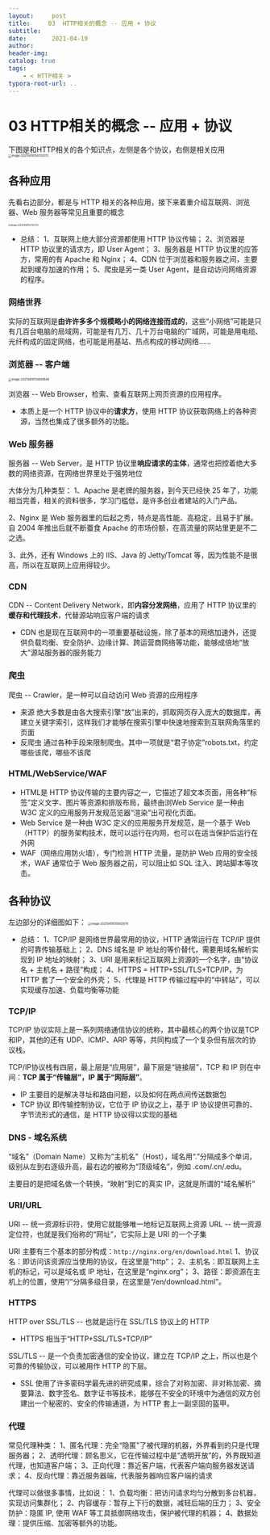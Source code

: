 ```yaml
---
layout:     post
title:     03  HTTP相关的概念 -- 应用 + 协议
subtitle:  
date:       2021-04-19
author:     
header-img: 
catalog: true
tags:
    - < HTTP相关 >
typora-root-url: ..
---
```



# 03  HTTP相关的概念 -- 应用 + 协议

下图是和HTTP相关的各个知识点，左侧是各个协议，右侧是相关应用
<img src="/../img/assets_2019/image-20210419154703570.png" alt="image-20210419154703570" style="zoom:40%;" />

## 各种应用
先看右边部分，都是与 HTTP 相关的各种应用，接下来着重介绍互联网、浏览器、Web 服务器等常见且重要的概念

<img src="/../img/assets_2019/image-20210419154750754.png" alt="image-20210419154750754" style="zoom:30%;" />

-   总结：
1、互联网上绝大部分资源都使用 HTTP 协议传输；
2、浏览器是 HTTP 协议里的请求方，即 User Agent；
3、服务器是 HTTP 协议里的应答方，常用的有 Apache 和 Nginx；
4、CDN 位于浏览器和服务器之间，主要起到缓存加速的作用；
5、爬虫是另一类 User Agent，是自动访问网络资源的程序。

### 网络世界
实际的互联网是**由许许多多个规模略小的网络连接而成的**，这些“小网络”可能是只有几百台电脑的局域网，可能是有几万、几十万台电脑的广域网，可能是用电缆、光纤构成的固定网络，也可能是用基站、热点构成的移动网络……

### 浏览器 -- 客户端
<img src="/../img/assets_2019/image-20210419154840648.png" alt="image-20210419154840648" style="zoom:40%;" />

浏览器 -- Web Browser，检索、查看互联网上网页资源的应用程序。

-   本质上是一个 HTTP 协议中的**请求方**，使用 HTTP 协议获取网络上的各种资源，当然也集成了很多额外的功能。


### Web 服务器
服务器 -- Web Server，是 HTTP 协议里**响应请求的主体**，通常也把控着绝大多数的网络资源，在网络世界里处于强势地位

大体分为几种类型：
1、Apache 是老牌的服务器，到今天已经快 25 年了，功能相当完善，相关的资料很多，学习门槛低，是许多创业者建站的入门产品。

2、Nginx 是 Web 服务器里的后起之秀，特点是高性能、高稳定，且易于扩展。自 2004 年推出后就不断蚕食 Apache 的市场份额，在高流量的网站里更是不二之选。

3、此外，还有 Windows 上的 IIS、Java 的 Jetty/Tomcat 等，因为性能不是很高，所以在互联网上应用得较少。

### CDN
CDN -- Content Delivery Network，即**内容分发网络**，应用了 HTTP 协议里的**缓存和代理技术**，代替源站响应客户端的请求
-   CDN 也是现在互联网中的一项重要基础设施，除了基本的网络加速外，还提供负载均衡、安全防护、边缘计算、跨运营商网络等功能，能够成倍地“放大”源站服务器的服务能力

### 爬虫
爬虫 -- Crawler，是一种可以自动访问 Web 资源的应用程序

-   来源
绝大多数是由各大搜索引擎“放”出来的，抓取网页存入庞大的数据库，再建立关键字索引，这样我们才能够在搜索引擎中快速地搜索到互联网角落里的页面
-   反爬虫
通过各种手段来限制爬虫。其中一项就是“君子协定”robots.txt，约定哪些该爬，哪些不该爬

### HTML/WebService/WAF
-   HTML是 HTTP 协议传输的主要内容之一，它描述了超文本页面，用各种“标签”定义文字、图片等资源和排版布局，最终由浏Web Service 是一种由 W3C 定义的应用服务开发规范览器“渲染”出可视化页面。
-   Web Service 是一种由 W3C 定义的应用服务开发规范，是一个基于 Web（HTTP）的服务架构技术，既可以运行在内网，也可以在适当保护后运行在外网
-   WAF（网络应用防火墙），专门检测 HTTP 流量，是防护 Web 应用的安全技术，WAF 通常位于 Web 服务器之前，可以阻止如 SQL 注入、跨站脚本等攻击。


## 各种协议
左边部分的详细图如下：
<img src="/../img/assets_2019/image-20210419155002676.png" alt="image-20210419155002676" style="zoom:40%;" />

-   总结：
1、TCP/IP 是网络世界最常用的协议，HTTP 通常运行在 TCP/IP 提供的可靠传输基础上；
2、DNS 域名是 IP 地址的等价替代，需要用域名解析实现到 IP 地址的映射；
3、URI 是用来标记互联网上资源的一个名字，由“协议名 + 主机名 + 路径”构成；
4、HTTPS = HTTP+SSL/TLS+TCP/IP，为 HTTP 套了一个安全的外壳；
5、代理是 HTTP 传输过程中的“中转站”，可以实现缓存加速、负载均衡等功能

### TCP/IP
TCP/IP 协议实际上是一系列网络通信协议的统称，其中最核心的两个协议是TCP和IP，其他的还有 UDP、ICMP、ARP 等等，共同构成了一个复杂但有层次的协议栈。

TCP/IP协议栈有四层，最上层是“应用层”，最下层是“链接层”，TCP 和 IP 则在中间：**TCP 属于“传输层”，IP 属于“网际层”**。

-   IP
主要目的是解决寻址和路由问题，以及如何在两点间传送数据包
-   TCP 协议
即传输控制协议，它位于 IP 协议之上，基于 IP 协议提供可靠的、字节流形式的通信，是 HTTP 协议得以实现的基础

### DNS - 域名系统
“域名”（Domain Name）又称为“主机名”（Host），域名用“.”分隔成多个单词，级别从左到右逐级升高，最右边的被称为“顶级域名”，例如 .com/.cn/.edu。

主要目的是把域名做一个转换，“映射”到它的真实 IP，这就是所谓的“域名解析”

### URI/URL
URI -- 统一资源标识符，使用它就能够唯一地标记互联网上资源
URL -- 统一资源定位符，也就是我们俗称的“网址”，它实际上是 URI 的一个子集

URI 主要有三个基本的部分构成：`http://nginx.org/en/download.html`
1、协议名：即访问该资源应当使用的协议，在这里是“http”；
2、主机名：即互联网上主机的标记，可以是域名或 IP 地址，在这里是“nginx.org”；
3、路径：即资源在主机上的位置，使用“/”分隔多级目录，在这里是“/en/download.html”。

### HTTPS
HTTP over SSL/TLS -- 也就是运行在 SSL/TLS 协议上的 HTTP
-   HTTPS 相当于“HTTP+SSL/TLS+TCP/IP”

 SSL/TLS -- 是一个负责加密通信的安全协议，建立在 TCP/IP 之上，所以也是个可靠的传输协议，可以被用作 HTTP 的下层。
-   SSL 使用了许多密码学最先进的研究成果，综合了对称加密、非对称加密、摘要算法、数字签名、数字证书等技术，能够在不安全的环境中为通信的双方创建出一个秘密的、安全的传输通道，为 HTTP 套上一副坚固的盔甲。

### 代理
常见代理种类：
1、匿名代理：完全“隐匿”了被代理的机器，外界看到的只是代理服务器；
2、透明代理：顾名思义，它在传输过程中是“透明开放”的，外界既知道代理，也知道客户端；
3、正向代理：靠近客户端，代表客户端向服务器发送请求；
4、反向代理：靠近服务器端，代表服务器响应客户端的请求

代理可以做很多事情，比如说：
1、负载均衡：把访问请求均匀分散到多台机器，实现访问集群化；
2、内容缓存：暂存上下行的数据，减轻后端的压力；
3、安全防护：隐匿 IP, 使用 WAF 等工具抵御网络攻击，保护被代理的机器；
4、数据处理：提供压缩、加密等额外的功能。



